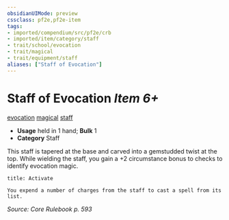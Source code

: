 ```yaml
---
obsidianUIMode: preview
cssclass: pf2e,pf2e-item
tags:
- imported/compendium/src/pf2e/crb
- imported/item/category/staff
- trait/school/evocation
- trait/magical
- trait/equipment/staff
aliases: ["Staff of Evocation"]
---
```

# Staff of Evocation *Item 6+*  
[evocation](evocation.md)  [magical](magical.md)  [staff](rules/traits/staff.md)  

- **Usage** held in 1 hand; **Bulk** 1
- **Category** Staff

This staff is tapered at the base and carved into a gemstudded twist at the top. While wielding the staff, you gain a +2 circumstance bonus to checks to identify evocation magic.

```ad-embed-ability
title: Activate

You expend a number of charges from the staff to cast a spell from its list.
```

*Source: Core Rulebook p. 593*